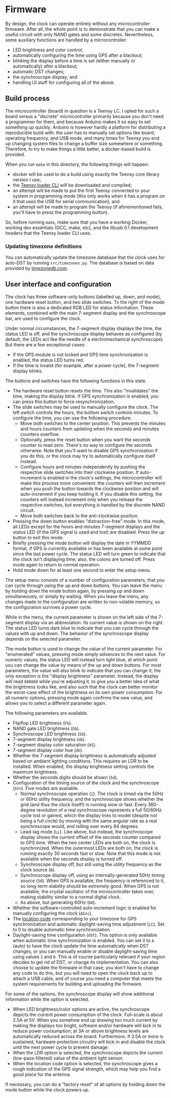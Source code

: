 Firmware
========

By design, the clock can operate entirely without any microcontroller firmware.
After all, the whole point is to demonstrate that you can make a useful circuit
with only NAND gates and some discretes. Nevertheless, some auxiliary functions
are handled by a microcontroller:

 - LED brightness and color control;
 - automatically configuring the time using GPS after a blackout;
 - blinking the display before a time is set (either manually or automatically)
   after a blackout;
 - automatic DST changes;
 - the synchroscope display; and
 - handling UI stuff for configuring all of the above.

Build process
-------------

The microcontroller (board) in question is a Teensy LC. I opted for such a
board versus a "discrete" microcontroller primarily because you don't need a
programmer for them, and because Arduino makes it so easy to set something up
quickly. Arduino is however hardly a platform for distributing a reproducible
build with: the user has to manually set options like board, operating
frequency, and USB mode, and many times for Teensy you end up changing system
files to change a buffer size somewhere or something. Therefore, to try to make
things a little better, a docker-based build is provided.

When you run `make` in this directory, the following things will happen:

 - docker will be used to do a build using exactly the Teensy core library
   version I use;
 - the [Teensy loader CLI](https://github.com/PaulStoffregen/teensy_loader_cli)
   will be downloaded and compiled;
 - an attempt will be made to put the first Teensy connected to your system in
   programming mode (this only works when it has a program on it that uses the
   USB for serial communication); and
 - an attempt will be made to program the Teensy (if aforementioned fails,
   you'll have to press the programming button).

So, before running `make`, make sure that you have a working Docker, working
dev essentials (GCC, make, etc), and the libusb 0.1 development headers that
the Teensy loader CLI uses.

### Updating timezone definitions

You can automatically update the timezone database that the clock uses for
auto-DST by running `src/timezones.py`. The database is based on data provided
by [timezonedb.com](https://timezonedb.com/).

User interface and configuration
--------------------------------

The clock has three software-only buttons (labelled up, down, and mode), one
hardware reset button, and two slide switches. To the right of the mode button
there is also a dedicated RGB LED for status information. These elements,
combined with the main 7-segment display and the synchroscope bar, are used to
configure the clock.

Under normal circumstances, the 7-segment display displays the time, the status
LED is off, and the synchroscope display behaves as configured (by default, the
LEDs act like the needle of a electromechanical synchroscope). But there are a
few exceptional cases:

 - If the GPS module is not locked and GPS time synchronization is enabled, the
   status LED turns red.
 - If the time is invalid (for example, after a power cycle), the 7-segment
   display blinks.

The buttons and switches have the following functions in this state.

 - The hardware reset button resets the time. This also "invalidates" the time,
   making the display blink. If GPS synchronization is enabled, you can press
   this button to force resynchronization.
 - The slide switches may be used to manually configure the clock. The left
   switch controls the hours, the bottom switch controls minutes. To configure
   the time, you can use the following procedure.
    - Move both switches to the center position. This prevents the minutes and
      hours counters from updating when the seconds and minutes counters
      overflow.
    - Optionally, press the reset button when you want the seconds counter to
      read zero. There's no way to configure the seconds otherwise. Note that
      you'll want to disable GPS synchronization if you do this, or the clock
      may try to automatically configure itself instead.
    - Configure hours and minutes independently by pushing the respective slide
      switches into their clockwise position. If auto-increment is enabled in
      the clock's settings, the microcontroller will make this process more
      convenient: the counters will then increment when you push the button
      towards the clockwise position and will auto-increment if you keep
      holding it. If you disable this setting, the counters will instead
      increment only when you release the respective switches, but everything
      is handled by the discrete NAND circuit.
    - Move both switches back to the anti-clockwise position.
 - Pressing the down button enables "distraction-free" mode. In this mode, all
   LEDs except for the hours and minutes 7-segment displays and the status LED
   (if the GPS signal is used and lost) are disabled. Press the up button to
   exit this mode.
 - Briefly pressing the mode button will display the date in YYMMDD format, if
   GPS is currently available or has been available at some point since the
   last power cycle. The status LED will turn green to indicate that the clock
   isn't displaying time; also, the colons are turned off. Press mode again to
   return to normal operation.
 - Hold mode down for at least one second to enter the setup menu.

The setup menu consists of a number of configuration parameters, that you can
cycle through using the up and down buttons. You can leave the menu by holding
down the mode button again, by pressing up and down simultaneously, or simply
by waiting. When you leave the menu, any changes made to the configuration are
written to non-volatile memory, so the configuration survives a power cycle.

While in the menu, the current parameter is shown on the left side of the
7-segment display via an abbreviation. Its current value is shown on the right.
The status LED turns dark blue to indicate that you can cycle through the
values with up and down. The behavior of the synchroscope display depends on
the selected parameter.

The mode button is used to change the value of the current parameter. For
"enumerated" values, pressing mode simply advances to the next value. For
numeric values, the status LED will instead turn light blue, at which point
you can change the value by means of the up and down buttons. For most
parameters, the value will also blink to indicate that you can change it;
the only exception is the "display brightness" parameter. Instead, the display
will read `888888` while you're adjusting it, to give you a better idea of what
the brightness looks like, and also such that the clock can better monitor the
worst-case effect of the brightness on its own power consumption. For all
numeric options, pressing mode again confirms the new value, and allows you to
select a different parameter again.

The following parameters are available.

 - Flipflop LED brightness (`Fb`).
 - NAND gate LED brightness (`Gb`).
 - Synchroscope LED brightness (`Sb`).
 - 7-segment display brightness (`db`).
 - 7-segment display color saturation (`dS`).
 - 7-segment display color hue (`dh`).
 - Whether the 7-segment display brightness is automatically adjusted based on
   ambient lighting conditions. This requires an LDR to be installed. When
   enabled, the display brightness setting controls the maximum brightness.
 - Whether the seconds digits should be shown (`Sd`).
 - Configuration of the timing source of the clock and the synchroscope
   (`SYn`). Five modes are available.
    - Normal synchroscope operation (`1`). The clock is timed via the 50Hz or
      60Hz utility frequency, and the synchroscope shows whether the grid (and
      thus the clock itself!) is running slow or fast. Every 360-degree
      revolution of a real synchroscope represents a full 50/60Hz cycle lost
      or gained, which the display tries to model (despite not being a full
      circle) by moving with the same angular rate as a real synchroscope
      would, and rolling over every 84 degrees.
    - Lead-lag mode (`LL`). Like above, but instead, the synchroscope display
      shows the current offset of the seconds counter compared to GPS time.
      When the two center LEDs are both on, the clock is synchronized. When the
      outermost LEDs are both on, the clock is running exactly 30 seconds fast
      or slow. Note that this mode is not available when the seconds display
      is turned off.
    - Synchroscope display off, but still using the utility frequency as the
      clock source (`0`).
    - Synchroscope display off, using an internally-generated 50Hz timing
      source (`50`). When GPS is available, the frequency is referenced to it,
      so long-term stability should be extremely good. When GPS is not
      available, the crystal oscillator of the microcontroller takes over,
      making stability similar to a normal digital clock.
    - As above, but generating 60Hz (`60`).
 - Whether the software-controlled auto-increment logic is enabled for manually
   configuring the clock (`AInc`).
 - The [location code](timezones.md) corresponding to your timezone for GPS
   synchronization and automatic daylight-saving time adjustment (`LC`). Set to
   0 to disable automatic time synchronization.
 - Daylight-saving time configuration (`dSt`). This option is only available
   when automatic time synchronization is enabled. You can set it to `A` (auto)
   to have the clock update the time automatically when DST changes, or you can
   manually enable or disable daylight-saving time using values `1` and `0`.
   This is of course particularly relevant if your region decides to get rid of
   DST, or change its implementation. You can also choose to update the
   firmware in that case; you don't have to change any code to do this, but
   you will need to open the clock back up to attach a USB cable, and of course
   you need a computer that meets the system requirements for building and
   uploading the firmware.

For some of the options, the synchroscope display will show additional
information while the option is selected.

 - When LED brightness/color options are active, the synchroscope depicts the
   current power consumption of the clock. Full-scale is about 2.5A at 5V. When
   you somehow end up drawing too much current by making the displays too
   bright, software and/or hardware will kick in to reduce power consumption;
   at 3A or above brightness levels are automatically reduced across the board.
   Furthermore, if 3.5A or more is sustained, hardware protection circuitry
   will kick in and disable the clock until the next power cycle to prevent
   damage.
 - When the LDR option is selected, the synchroscope depicts the current
   (low-pass-filtered) value of the ambient light sensor.
 - When the location code option is selected, the synchroscope gives a rough
   indication of the GPS signal strength, which may help you find a good place
   for the antenna.

If necessary, you can do a "factory reset" of all options by holding down the
mode button while the clock powers up.
